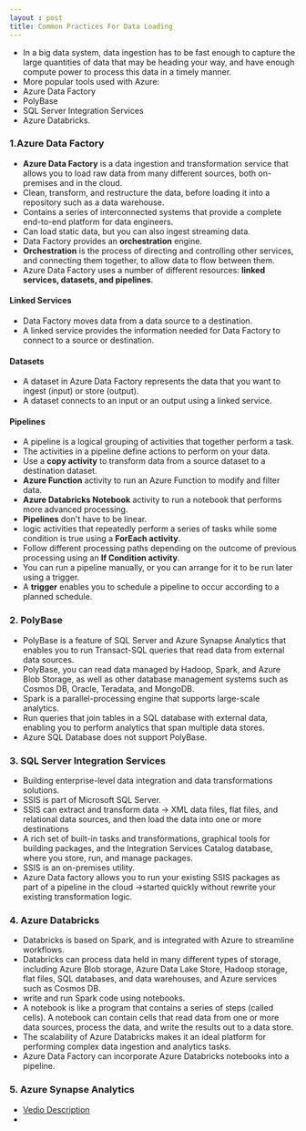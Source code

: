 ```yaml
---
layout : post
title: Common Practices For Data Loading
---
```


* In a big data system, data ingestion has to be fast enough to capture the large quantities of data that may be heading your way, 
and have enough compute power to process this data in a timely manner.
*  More popular tools used with Azure:
  * Azure Data Factory
  * PolyBase
  * SQL Server Integration Services
  * Azure Databricks.

### 1.Azure Data Factory
* **Azure Data Factory** is a data ingestion and transformation service that allows you to load raw data from many different sources, both on-premises and in the cloud. 
* Clean, transform, and restructure the data, before loading it into a repository such as a data warehouse.
* Contains a series of interconnected systems that provide a complete end-to-end platform for data engineers.
* Can load static data, but you can also ingest streaming data.
* Data Factory provides an **orchestration** engine.
* **Orchestration** is the process of directing and controlling other services, and connecting them together, to allow data to flow between them. 
* Azure Data Factory uses a number of different resources: **linked services, datasets, and pipelines**.

#### Linked Services
* Data Factory moves data from a data source to a destination. 
* A linked service provides the information needed for Data Factory to connect to a source or destination. 

#### Datasets
* A dataset in Azure Data Factory represents the data that you want to ingest (input) or store (output).
* A dataset connects to an input or an output using a linked service.

#### Pipelines
* A pipeline is a logical grouping of activities that together perform a task. 
* The activities in a pipeline define actions to perform on your data.
* Use a **copy activity** to transform data from a source dataset to a destination dataset. 
* **Azure Function** activity to run an Azure Function to modify and filter data.
* **Azure Databricks Notebook** activity to run a notebook that performs more advanced processing.
* **Pipelines** don't have to be linear. 
* logic activities that repeatedly perform a series of tasks while some condition is true using a **ForEach activity**.
* Follow different processing paths depending on the outcome of previous processing using an **If Condition activity**.
* You can run a pipeline manually, or you can arrange for it to be run later using a trigger.
* A **trigger** enables you to schedule a pipeline to occur according to a planned schedule.

### 2. PolyBase
* PolyBase is a feature of SQL Server and Azure Synapse Analytics that enables you to run Transact-SQL queries that read data from external data sources. 
* PolyBase, you can read data managed by Hadoop, Spark, and Azure Blob Storage, as well as other database management systems such as Cosmos DB, Oracle, Teradata, and MongoDB.
* Spark is a parallel-processing engine that supports large-scale analytics.
* Run queries that join tables in a SQL database with external data, enabling you to perform analytics that span multiple data stores.
* Azure SQL Database does not support PolyBase.

### 3. SQL Server Integration Services
* Building enterprise-level data integration and data transformations solutions. 
* SSIS is part of Microsoft SQL Server.
* SSIS can extract and transform data ->  XML data files, flat files, and relational data sources, and then load the data into one or more destinations
* A rich set of built-in tasks and transformations, graphical tools for building packages, and the Integration Services Catalog database, where you store, run, and manage packages.
* SSIS is an on-premises utility. 
* Azure Data factory allows you to run your existing SSIS packages as part of a pipeline in the cloud ->started quickly without rewrite your existing transformation logic.

### 4. Azure Databricks
* Databricks is based on Spark, and is integrated with Azure to streamline workflows.
* Databricks can process data held in many different types of storage, including Azure Blob storage, Azure Data Lake Store, Hadoop storage, flat files, SQL databases, and data warehouses, and Azure services such as Cosmos DB.
* write and run Spark code using notebooks.
* A notebook is like a program that contains a series of steps (called cells). A notebook can contain cells that read data from one or more data sources, process the data, and write the results out to a data store. 
* The scalability of Azure Databricks makes it an ideal platform for performing complex data ingestion and analytics tasks.
* Azure Data Factory can incorporate Azure Databricks notebooks into a pipeline.

### 5. Azure Synapse Analytics
* [Vedio Description](https://docs.microsoft.com/en-us/learn/modules/explore-data-ingestion-azure/3-load-data)
* 
